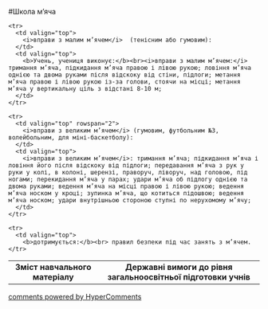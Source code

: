 <div id="hypercomments_widget" class="js-hypercomments-widget invisible"></div>

#Школа м’яча

<table>
  <body>
    <tr>
      <td align="center" valign="top">
        <b>Зміст навчального матеріалу</b>
      </td>
      <td align="center" valign="top">
        <b>Державні вимоги до рівня загальноосвітньої підготовки учнів</b>
      </td>
    </tr>

    <tr>
      <td valign="top">
        <i>вправи з малим м’ячем</i>  (тенісним або гумовим):
      </td>
      <td valign="top">
        <b>Учень, учениця виконує:</b><br><i>вправи з малим м’ячем:</i> тримання м’яча, підкидання м’яча правою і лівою рукою; ловіння м’яча однією та двома руками після відскоку від стіни, підлоги; метання м’яча правою і лівою рукою із-за голови, стоячи на місці; метання м’яча у вертикальну ціль з відстані 8-10 м;
      </td>
    </tr>

    <tr>
      <td valign="top" rowspan="2">
        <i>вправи з великим м’ячем</i> (гумовим, футбольним №3, волейбольним, для міні-баскетболу):
      </td>
      <td valign="top">
        <i>вправи з великим м’ячем</i>: тримання м’яча; підкидання м’яча і ловіння його після відскоку від підлоги; передавання м’яча з рук у руки у колі, в колоні, шерензі, праворуч, ліворуч, над головою, під ногами; перекидання м’яча у парах; удари м’яча об підлогу однією та двома руками; ведення м’яча на місці правою і лівою рукою; ведення м’яча носком у кроці; зупинка м’яча, що котиться підошвою; ведення м’яча носком; удари внутрішньою стороною ступні по нерухомому м’ячу;
      </td>
    </tr>

    <tr>
      <td valign="top">
        <b>дотримується:</b><br> правил безпеки під час занять з м’ячем.
    </tr>
  </body>
</table>

<div class="js-hypercomments-container">
    <a href="http://hypercomments.com" class="hc-link" title="comments widget">comments powered by HyperComments</a>
</div>